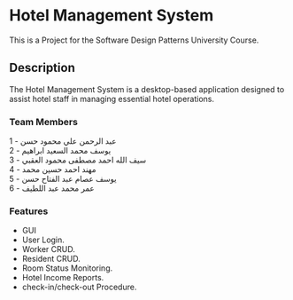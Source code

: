 # Hotel Management System

This is a Project for the Software Design Patterns University Course.

## Description

The Hotel Management System is a desktop-based application designed to assist hotel staff in managing essential hotel operations.

### Team Members

1 - عبد الرحمن علي محمود حسن\
2 - يوسف محمد السعيد ابراهيم\
3 - سيف الله احمد مصطفى محمود العقبي\
4 - مهند احمد حسين محمد\
5 - يوسف عصام عبد الفتاح حسن\
6 - عمر محمد عبد اللطيف

### Features
- GUI
- User Login.
- Worker CRUD.
- Resident CRUD.
- Room Status Monitoring.
- Hotel Income Reports.
- check-in/check-out Procedure.
